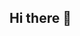 ## Hi there 👋

<!--
**jach-sa/jach-sa** is a ✨ _special_ ✨ repository because its `README.md` (this file) appears on your GitHub profile.

Here are some ideas to get you started:

- 🔭 I’m currently working on ...
- 🌱 I’m currently learning ...
- 👯 I’m looking to collaborate on ...
- 🤔 I’m looking for help with ...
- 💬 Ask me about ...
- 📫 How to reach me: ...
- 😄 Pron![BANNERS ～ ☆_ ;;](https://github.com/user-attachments/assets/7c2737d1-c087-49b3-9a0e-ccd42f266d7d)
ouns: ...
- ⚡ Fun fact: ...
-->
